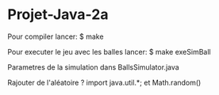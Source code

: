 # Projet-Java-2a

Pour compiler lancer: $ make

Pour executer le jeu avec les balles lancer: $ make exeSimBall

Parametres de la simulation dans BallsSimulator.java

Rajouter de l'aléatoire ? import java.util.*; et Math.random()
